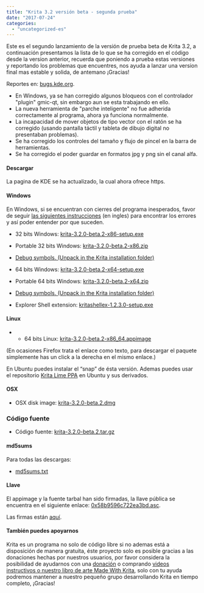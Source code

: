 ```yaml
---
title: "Krita 3.2 versión beta - segunda prueba"
date: "2017-07-24"
categories: 
  - "uncategorized-es"
---
```


Este es el segundo lanzamiento de la versión de prueba beta de Krita 3.2, a continuación presentamos la lista de lo que se ha corregido en el código desde la version anterior, recuerda que poniendo a prueba estas versiones y reportando los problemas que encuentres, nos ayuda a lanzar una version final mas estable y solida, de antemano ¡Gracias!

Reportes en: [bugs.kde.org](https://bugs.kde.org).

- En Windows, ya se han corregido algunos bloqueos con el controlador "plugin" gmic-qt, sin embargo aun se esta trabajando en ello.
- La nueva herramienta de "parche inteligente" no fue adherida correctamente al programa, ahora ya funciona normalmente.
- La incapacidad de mover objetos de tipo vector con el ratón se ha corregido (usando pantalla táctil y tableta de dibujo digital no presentaban problemas).
- Se ha corregido los controles del tamaño y flujo de pincel en la barra de herramientas.
- Se ha corregido el poder guardar en formatos jpg y png sin el canal alfa.

#### Descargar

La pagina de KDE se ha actualizado, la cual ahora ofrece https.

#### Windows

En Windows, si se encuentran con cierres del programa inesperados, favor de seguir [las siguientes instrucciones](https://docs.krita.org/Dr._Mingw_debugger) (en ingles) para encontrar los errores y así poder entender por que suceden.

- 32 bits Windows: [krita-3.2.0-beta.2-x86-setup.exe](https://download.kde.org/unstable/krita/3.2.0-beta.2/krita-3.2.0-beta.2-x86-setup.exe)
- Portable 32 bits Windows: [krita-3.2.0-beta.2-x86.zip](https://download.kde.org/unstable/krita/3.2.0-beta.2/krita-3.2.0-beta.2-x86.zip)
- [Debug symbols. (Unpack in the Krita installation folder)](https://download.kde.org/unstable/krita/3.2.0-beta.2/krita-3.2.0-beta.2-x86-dbg.zip)

- 64 bits Windows: [krita-3.2.0-beta.2-x64-setup.exe](https://download.kde.org/unstable/krita/3.2.0-beta.2/krita-3.2.0-beta.2-x64-setup.exe)
- Portable 64 bits Windows: [krita-3.2.0-beta.2-x64.zip](https://download.kde.org/unstable/krita/3.2.0-beta.2/krita-3.2.0-beta.2-x64.zip)
- [Debug symbols. (Unpack in the Krita installation folder)](https://download.kde.org/unstable/krita/3.2.0-beta.2/krita-3.2.0-beta.2-x64-dbg.zip)

- Explorer Shell extension: [kritashellex-1.2.3.0-setup.exe](https://download.kde.org/stable/krita/kritashellex-1.2.3.0-setup.exe)

#### Linux

- - 64 bits Linux: [krita-3.2.0-beta.2-x86_64.appimage](https://download.kde.org/unstable/krita/3.2.0-beta.2/krita-3.2.0-beta.2-x86_64.appimage)

(En ocasiones Firefox trata el enlace como texto, para descargar el paquete simplemente has un click a la derecha en el mismo enlace.)

En Ubuntu puedes instalar el “snap” de ésta versión. Ademas puedes usar el repositorio [Krita Lime PPA](https://launchpad.net/~kritalime/+archive/ubuntu/ppa) en Ubuntu y sus derivados.

#### OSX

- OSX disk image: [krita-3.2.0-beta.2.dmg](https://download.kde.org/unstable/krita/3.2.0-beta.2/krita-3.2.0-beta.2.dmg)

### Código fuente

- Código fuente: [krita-3.2.0-beta.2.tar.gz](https://download.kde.org/unstable/krita/3.2.0-beta.2/krita-3.2.0-beta.2.tar.gz)

#### md5sums

Para todas las descargas:

- [md5sums.txt](https://download.kde.org/unstable/krita/3.2.0-beta.2/md5sums.txt)

#### Llave

El appimage y la fuente tarbal han sido firmadas, la llave pública se encuentra en el siguiente enlace: [0x58b9596c722ea3bd.asc](https://share.kde.org/index.php/s/fJ99V5mZvuyD0z8).

Las firmas están [aquí](http://download.kde.org/unstable/krita/3.1.3-beta.1).

#### También puedes apoyarnos

Krita es un programa no solo de código libre si no ademas está a disposición de manera gratuita, éste proyecto solo es posible gracias a las donaciones hechas por nuestros usuarios, por favor considera la posibilidad de ayudarnos con una [donación](https://krita.org/en/support-us/donations/) o comprando [videos instructivos o nuestro libro de arte Made With Krita](https://krita.org/es/item/krita-3-2-version-beta/%22https://krita.org/en/support-us/shop), solo con tu ayuda podremos mantener a nuestro pequeño grupo desarrollando Krita en tiempo completo, ¡Gracias!
